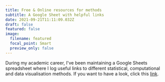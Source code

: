 ```yaml
---
title: Free & Online resources for methods
subtitle: A Google Sheet with helpful links
date: 2021-09-21T11:11:09.032Z
draft: false
featured: false
image:
  filename: featured
  focal_point: Smart
  preview_only: false
---
```

During my academic career, I've been maintaining a Google Sheets spreadsheet where I log useful links to different statistical, computational and data visualisation methods. If you want to have a look, click this [link](https://docs.google.com/spreadsheets/d/1Fs4mb27b8Mj-G0R_MSgfmiUb5JreBuRzL0YHdnPmq4c/edit?usp=sharing).